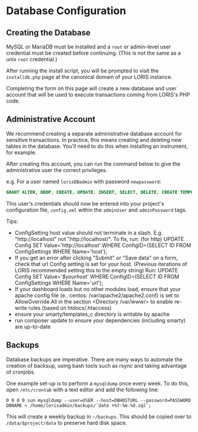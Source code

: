 # Database Configuration  

## Creating the Database  
MySQL or MariaDB must be installed and a `root` or admin-level user 
credential must be created before continuing. (This is not the same as a unix 
        `root` credential.)  

After running the install script, you will be prompted to visit the 
`installdb.php` page at the canonical domain of your LORIS instance.  

Completing the form on this page will create a new database and user account
that will be used to execute transactions coming from LORIS's PHP code.  

## Administrative Account  

We recommend creating a separate administrative database account for sensitive
transactions. In practice, this means creating and deleting new tables in the
database. You'll need to do this when installing an instrument, for example.  

After creating this account, you can run the command below to give
the administrative user the correct privileges.  

e.g. For a user named `lorisDBadmin` with password `newpassword`:  

```SQL
GRANT ALTER, DROP, CREATE, UPDATE, INSERT, SELECT, DELETE, CREATE TEMPORARY TABLES, LOCK TABLES  on $dbname.* to 'lorisDBadmin'@'$dbhost' IDENTIFIED BY 'newpassword' WITH GRANT OPTION;
```

This user's credentials should now be entered into your project's configuration file, `config.xml`
within the `adminUser` and `adminPassword` tags.  

Tips:

* ConfigSetting host value should not terminate in a slash. E.g. "http://localhost" not "http://localhost/". To fix, run: (for http) UPDATE Config SET Value='http://localhost' WHERE ConfigID=(SELECT ID FROM ConfigSettings WHERE Name='host');  
* If you get an error after clicking "Submit" or "Save data" on a form, check that url Config setting is set for your host. (Previous iterations of LORIS recommended setting this to the empty string) Run: UPDATE Config SET Value='_$yourhost_' WHERE ConfigID=(SELECT ID FROM ConfigSettings WHERE Name='url');
* If your dashboard loads but no other modules load, ensure that your apache config file (e.. centos: /var/apache2/apache2.conf) is set to AllowOverride All in the section <Directory /var/www/> to enable re-write rules (based on htdocs/.htaccess)
* ensure your smarty/templates_c directory is writable by apache
* run composer update to ensure your dependencies (including smarty) are up-to-date  

## Backups  

Database backups are imperative. There are many ways to automate the creation of backsup, using bash tools such as rsync and taking advantage of cronjobs.  

One example set-up is to perform a `mysqldump` once every week. To do this, open `/etc/crontab` with a text editor and add the following line:  

```
0 0 0 0 sun mysqldump --user=USER --host=DBHOSTURL --password=PASSWORD DBNAME > /home/lorisadmin/backups/`date +%Y-%m-%d.sql`;
```

This will create a weekly backup in `~/backups`. This should be copied over to `/data/$project/data` to preserve hard disk space.  